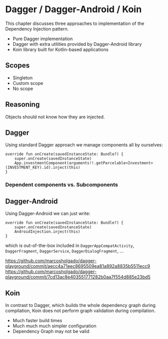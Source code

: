 # Dagger / Dagger-Android / Koin

This chapter discusses three approaches to implementation of the Dependency Injection pattern.
- Pure Dagger implementation
- Dagger with extra utilities provided by Dagger-Android library
- Koin library built for Kotlin-based applications

## Scopes
- Singleton
- Custom scope
- No scope


## Reasoning
Objects should not know how they are injected.

## Dagger

Using standard Dagger approach we manage components all by ourselves:
```
override fun onCreate(savedInstanceState: Bundle?) {
    super.onCreate(savedInstanceState)
    App.investmentComponent(arguments!!.getParcelable<Investment>(INVESTMENT_KEY).id).inject(this)
}
```

### Dependent components vs. Subcomponents


## Dagger-Android
Using Dagger-Android we can just write:
```
override fun onCreate(savedInstanceState: Bundle?) {
    super.onCreate(savedInstanceState)
    AndroidInjection.inject(this)
}
```
which is out-of-the-box included in `DaggerAppCompatActivity`, `DaggerFragment`, `DaggerService`, `DaggerDialogFragment`, ...

https://github.com/marcosholgado/dagger-playground/commit/aecc4a71eec8695509ea81a892a8835b5511ecc9
https://github.com/marcosholgado/dagger-playground/commit/7cd13ac8e403551771282b0aa7f554d885e23bd5

## Koin
In contrast to Dagger, which builds the whole dependency graph during compilation, Koin does not
perform graph validation during compilation.
- Much faster build times
- Much much much simpler configuration
- Dependency Graph may not be valid 

